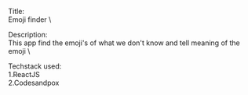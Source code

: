 Title: \
Emoji finder \

Description: \
This app find the emoji's of what we don't know and tell meaning of the emoji \

Techstack used: \
1.ReactJS \
2.Codesandpox
